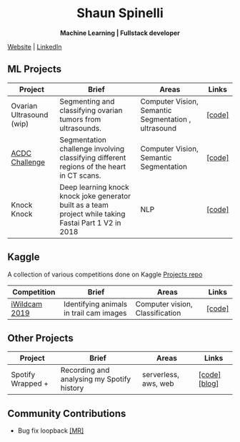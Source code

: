<h1 align='center'> Shaun Spinelli</h1>
<p align='center'> <strong>Machine Learning | Fullstack developer</strong> </p>



[Website](https://shaunspinelli.github.io/) | [LinkedIn](https://www.linkedin.com/in/shaun-spinelli-824357114/) 



## ML Projects

Project | Brief | Areas | Links
--- | --- |--- | ---
Ovarian Ultrasound (wip)| Segmenting and classifying ovarian tumors from ultrasounds.| Computer Vision, Semantic Segmentation , ultrasound| [[code]](https://github.com/ShaunSpinelli/acdc_challenge)
[ACDC Challenge](https://www.creatis.insa-lyon.fr/Challenge/acdc/) | Segmentation challenge involving classifying different regions of the heart in CT scans.| Computer Vision, Semantic Segmentation | [[code]](https://github.com/ShaunSpinelli/acdc_challenge)
Knock Knock | Deep learning knock knock joke generator built as a team project while taking Fastai Part 1 V2 in 2018 | NLP | [[code]](https://github.com/ShaunSpinelli/compose_knock)


## Kaggle

A collection of various competitions done on Kaggle [Projects repo](https://github.com/ShaunSpinelli/kaggle)


Competition | Brief | Areas| Links
--- | --- |--- | ---
[iWildcam 2019](https://www.kaggle.com/c/iwildcam-2019-fgvc6/overview) | Identifying animals in trail cam images | Computer vision, Classification | [[code]](https://github.com/ShaunSpinelli/kaggle/tree/master/iwildcam2019)


## Other Projects

Project | Brief | Areas |Links
--- | --- |--- | ---
Spotify Wrapped + | Recording and analysing my Spotify history| serverless, aws, web| [[code]](https://github.com/ShaunSpinelli/spotify_history) [[blog]](https://shaunspinelli.github.io/song%20tracking)

## Community Contributions

- Bug fix loopback [[MR]](https://github.com/loopbackio/loopback-next/pull/5749)